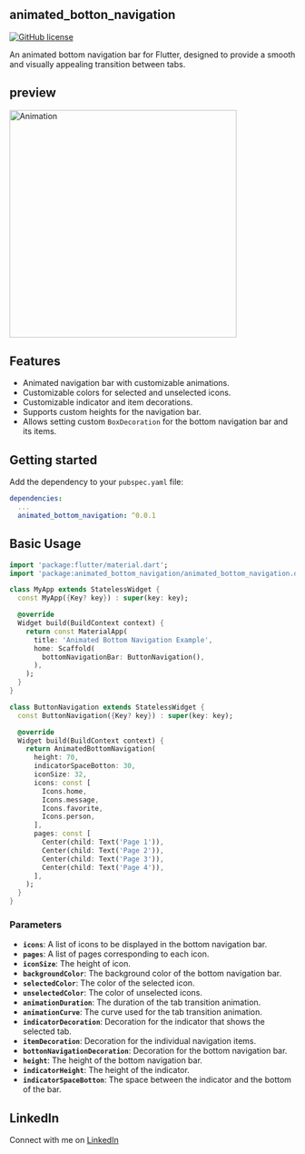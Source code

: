 <!--
This README describes the package. If you publish this package to pub.dev,
this README's contents appear on the landing page for your package.

For information about how to write a good package README, see the guide for
[writing package pages](https://dart.dev/guides/libraries/writing-package-pages).

For general information about developing packages, see the Dart guide for
[creating packages](https://dart.dev/guides/libraries/create-library-packages)
and the Flutter guide for
[developing packages and plugins](https://flutter.dev/developing-packages).
-->

## animated_botton_navigation

[![GitHub license](https://img.shields.io/badge/license-MIT-lightgrey.svg)]()

An animated bottom navigation bar for Flutter, designed to provide a smooth and visually appealing transition between tabs.

## preview

<img src="3.gif" alt="Animation" width="400">


## Features

- Animated navigation bar with customizable animations.
- Customizable colors for selected and unselected icons.
- Customizable indicator and item decorations.
- Supports custom heights for the navigation bar.
- Allows setting custom `BoxDecoration` for the bottom navigation bar and its items.

## Getting started


Add the dependency to your `pubspec.yaml` file:

```yaml
dependencies:
  ...
  animated_bottom_navigation: ^0.0.1
```

## Basic Usage

```dart
import 'package:flutter/material.dart';
import 'package:animated_bottom_navigation/animated_bottom_navigation.dart';

class MyApp extends StatelessWidget {
  const MyApp({Key? key}) : super(key: key);

  @override
  Widget build(BuildContext context) {
    return const MaterialApp(
      title: 'Animated Bottom Navigation Example',
      home: Scaffold(
        bottomNavigationBar: ButtonNavigation(),
      ),
    );
  }
}

class ButtonNavigation extends StatelessWidget {
  const ButtonNavigation({Key? key}) : super(key: key);

  @override
  Widget build(BuildContext context) {
    return AnimatedBottomNavigation(
      height: 70,
      indicatorSpaceBotton: 30,
      iconSize: 32,
      icons: const [
        Icons.home,
        Icons.message,
        Icons.favorite,
        Icons.person,
      ],
      pages: const [
        Center(child: Text('Page 1')),
        Center(child: Text('Page 2')),
        Center(child: Text('Page 3')),
        Center(child: Text('Page 4')),
      ],
    );
  }
}

```
### Parameters

- **`icons`**: A list of icons to be displayed in the bottom navigation bar.
- **`pages`**: A list of pages corresponding to each icon.
- **`iconSize`**: The height of icon.
- **`backgroundColor`**: The background color of the bottom navigation bar.
- **`selectedColor`**: The color of the selected icon.
- **`unselectedColor`**: The color of unselected icons.
- **`animationDuration`**: The duration of the tab transition animation.
- **`animationCurve`**: The curve used for the tab transition animation.
- **`indicatorDecoration`**: Decoration for the indicator that shows the selected tab.
- **`itemDecoration`**: Decoration for the individual navigation items.
- **`bottonNavigationDecoration`**: Decoration for the bottom navigation bar.
- **`height`**: The height of the bottom navigation bar.
- **`indicatorHeight`**: The height of the indicator.
- **`indicatorSpaceBotton`**: The space between the indicator and the bottom of the bar.


## LinkedIn
Connect with me on [LinkedIn](https://www.linkedin.com/in/amirmahdi-nourkazemi-04613023a/)
